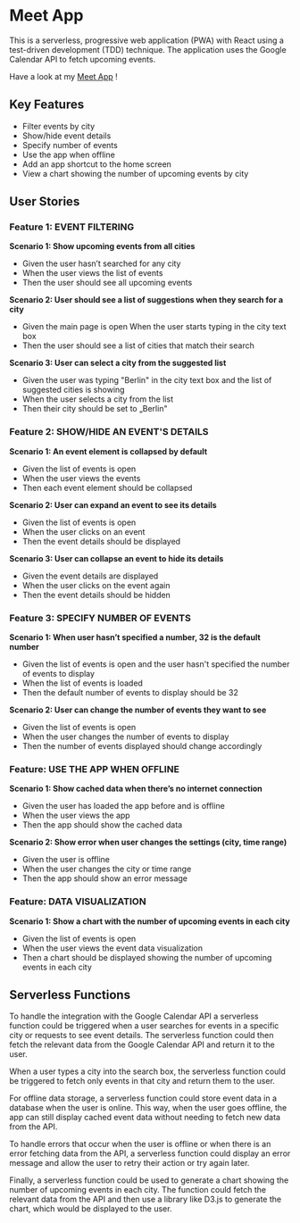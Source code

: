 # Meet App

This is a serverless, progressive web application (PWA) with React using a test-driven development (TDD) technique. 
The application uses the Google Calendar API to fetch upcoming events.

Have a look at my [Meet App](https://sophme.github.io/meet/) !

## Key Features
- Filter events by city
- Show/hide event details
- Specify number of events
- Use the app when offline
- Add an app shortcut to the home screen
- View a chart showing the number of upcoming events by city

## User Stories 

### Feature 1: EVENT FILTERING
**Scenario 1: Show upcoming events from all cities**
- Given the user hasn’t searched for any city 
- When the user views the list of events 
- Then the user should see all upcoming events

**Scenario 2: User should see a list of suggestions when they search for a city**
- Given the main page is open When the user starts typing in the city text box 
- Then the user should see a list of cities that match their search

**Scenario 3: User can select a city from the suggested list**
- Given the user was typing "Berlin" in the city text box and the list of suggested cities is showing
- When the user selects a city from the list 
- Then their city should be set to „Berlin"

### Feature 2: SHOW/HIDE AN EVENT'S DETAILS
**Scenario 1: An event element is collapsed by default**
- Given the list of events is open 
- When the user views the events 
- Then each event element should be collapsed

**Scenario 2: User can expand an event to see its details**
- Given the list of events is open 
- When the user clicks on an event 
- Then the event details should be displayed

**Scenario 3: User can collapse an event to hide its details**
- Given the event details are displayed
- When the user clicks on the event again 
- Then the event details should be hidden

### Feature 3: SPECIFY NUMBER OF EVENTS
**Scenario 1: When user hasn’t specified a number, 32 is the default number**
- Given the list of events is open and the user hasn't specified the number of events to display 
- When the list of events is loaded 
- Then the default number of events to display should be 32

**Scenario 2: User can change the number of events they want to see**
- Given the list of events is open 
- When the user changes the number of events to display 
- Then the number of events displayed should change accordingly

### Feature: USE THE APP WHEN OFFLINE
**Scenario 1: Show cached data when there’s no internet connection**
- Given the user has loaded the app before and is offline 
- When the user views the app 
- Then the app should show the cached data

**Scenario 2: Show error when user changes the settings (city, time range)**
- Given the user is offline 
- When the user changes the city or time range 
- Then the app should show an error message

### Feature: DATA VISUALIZATION
**Scenario 1: Show a chart with the number of upcoming events in each city**
- Given the list of events is open 
- When the user views the event data visualization 
- Then a chart should be displayed showing the number of upcoming events in each city

## Serverless Functions
To handle the integration with the Google Calendar API a serverless function could be triggered when a user searches for events in a specific city or requests to see event details. The serverless function could then fetch the relevant data from the Google Calendar API and return it to the user.

When a user types a city into the search box, the serverless function could be triggered to fetch only events in that city and return them to the user.

For offline data storage, a serverless function could store event data in a database when the user is online. This way, when the user goes offline, the app can still display cached event data without needing to fetch new data from the API.

To handle errors that occur when the user is offline or when there is an error fetching data from the API, a serverless function could display an error message and allow the user to retry their action or try again later.

Finally, a serverless function could be used to generate a chart showing the number of upcoming events in each city. The function could fetch the relevant data from the API and then use a library like D3.js to generate the chart, which would be displayed to the user.
